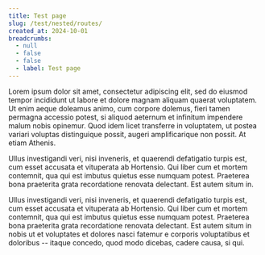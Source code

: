 ```yaml
---
title: Test page
slug: /test/nested/routes/
created_at: 2024-10-01
breadcrumbs:
  - null
  - false
  - false
  - label: Test page
---
```


Lorem ipsum dolor sit amet, consectetur adipiscing elit, sed do eiusmod tempor
incididunt ut labore et dolore magnam aliquam quaerat voluptatem. Ut enim aeque
doleamus animo, cum corpore dolemus, fieri tamen permagna accessio potest, si
aliquod aeternum et infinitum impendere malum nobis opinemur. Quod idem licet
transferre in voluptatem, ut postea variari voluptas distinguique possit,
augeri amplificarique non possit. At etiam Athenis.

Ullus investigandi veri, nisi inveneris, et quaerendi defatigatio turpis est,
cum esset accusata et vituperata ab Hortensio. Qui liber cum et mortem
contemnit, qua qui est imbutus quietus esse numquam potest. Praeterea bona
praeterita grata recordatione renovata delectant. Est autem situm in.

Ullus investigandi veri, nisi inveneris, et quaerendi defatigatio turpis est,
cum esset accusata et vituperata ab Hortensio. Qui liber cum et mortem
contemnit, qua qui est imbutus quietus esse numquam potest. Praeterea bona
praeterita grata recordatione renovata delectant. Est autem situm in nobis ut
et voluptates et dolores nasci fatemur e corporis voluptatibus et doloribus --
itaque concedo, quod modo dicebas, cadere causa, si qui.
